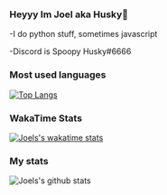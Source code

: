 ### Heyyy Im Joel aka Husky👋

-I do python stuff, sometimes javascript

-Discord is Spoopy Husky#6666

### Most used languages
[![Top Langs](https://github-readme-stats.vercel.app/api/top-langs/?username=HuskyCodez&layout=compact)](https://google.com)

### WakaTime Stats
[![Joels's wakatime stats](https://github-readme-stats.vercel.app/api/wakatime?username=HuskyCodez)](https://google.com)

### My stats
![Joels's github stats](https://github-readme-stats.vercel.app/api?username=HuskyCodez&count_private=true&show_icons=true)
